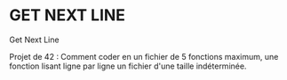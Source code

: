 # GET NEXT LINE
Get Next Line

Projet de 42 : Comment coder en un fichier de 5 fonctions maximum, une fonction lisant ligne par ligne un fichier d'une taille
indéterminée.
